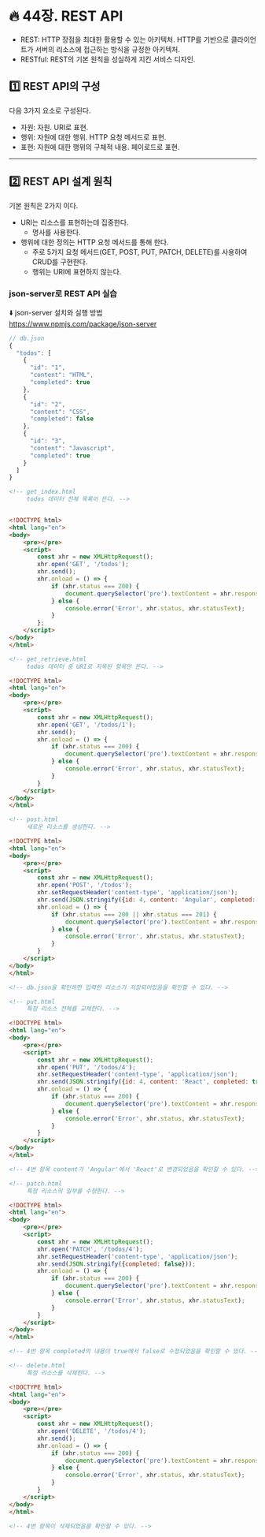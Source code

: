 # :fire: 44장. REST API

- REST: HTTP 장점을 최대한 활용할 수 있는 아키텍처. HTTP를 기반으로 클라이언트가 서버의 리소스에 접근하는 방식을 규정한 아키텍처.
- RESTful: REST의 기본 원칙을 성실하게 지킨 서비스 디자인.

## :one: REST API의 구성

다음 3가지 요소로 구성된다.
- 자원: 자원. URI로 표현.
- 행위: 자원에 대한 행위. HTTP 요청 메서드로 표현.
- 표현: 자원에 대한 행위의 구체적 내용. 페이로드로 표현.

---

## :two: REST API 설계 원칙

기본 원칙은 2가지 이다.
- URI는 리소스를 표현하는데 집중한다.
  - 명사를 사용한다.
- 행위에 대한 정의는 HTTP 요청 메서드를 통해 한다.
  - 주로 5가지 요청 메서드(GET, POST, PUT, PATCH, DELETE)를 사용하여 CRUD를 구현한다.
  - 행위는 URI에 표현하지 않는다.
 
### json-server로 REST API 실습

⬇️ json-server 설치와 실행 방법 <br />
https://www.npmjs.com/package/json-server

```javascript
// db.json
{
  "todos": [
    {
      "id": "1",
      "content": "HTML",
      "completed": true
    },
    {
      "id": "2",
      "content": "CSS",
      "completed": false
    },
    {
      "id": "3",
      "content": "Javascript",
      "completed": true
    }
  ]
}
```

```html
<!-- get_index.html
     todos 데이터 전체 목록이 뜬다. -->


<!DOCTYPE html>
<html lang="en">
<body>
    <pre></pre>
    <script>
        const xhr = new XMLHttpRequest();
        xhr.open('GET', '/todos');
        xhr.send();
        xhr.onload = () => {
            if (xhr.status === 200) {
                document.querySelector('pre').textContent = xhr.response;
            } else {
                console.error('Error', xhr.status, xhr.statusText);
            }
        };
    </script>
</body>
</html>
```

```html
<!-- get_retrieve.html
     todos 데이터 중 URI로 지목된 항목만 뜬다. -->

<!DOCTYPE html>
<html lang="en">
<body>
    <pre></pre>
    <script>
        const xhr = new XMLHttpRequest();
        xhr.open('GET', '/todos/1');
        xhr.send();
        xhr.onload = () => {
            if (xhr.status === 200) {
                document.querySelector('pre').textContent = xhr.response;
            } else {
                console.error('Error', xhr.status, xhr.statusText);
            }
        }
    </script>
</body>
</html>
```

```html
<!-- post.html
     새로운 리소스를 생성한다. -->

<!DOCTYPE html>
<html lang="en">
<body>
    <pre></pre>
    <script>
        const xhr = new XMLHttpRequest();
        xhr.open('POST', '/todos');
        xhr.setRequestHeader('content-type', 'application/json');
        xhr.send(JSON.stringify({id: 4, content: 'Angular', completed: false}));
        xhr.onload = () => {
            if (xhr.status === 200 || xhr.status === 201) {
                document.querySelector('pre').textContent = xhr.response;
            } else {
                console.error('Error', xhr.status, xhr.statusText);
            }
        }
    </script>
</body>
</html>

<!-- db.json을 확인하면 입력한 리소스가 저장되어있음을 확인할 수 있다. -->
```

```html
<!-- put.html
     특정 리소스 전체를 교체한다. -->

<!DOCTYPE html>
<html lang="en">
<body>
    <pre></pre>
    <script>
        const xhr = new XMLHttpRequest();
        xhr.open('PUT', '/todos/4');
        xhr.setRequestHeader('content-type', 'application/json');
        xhr.send(JSON.stringify({id: 4, content: 'React', completed: true}));
        xhr.onload = () => {
            if (xhr.status === 200) {
                document.querySelector('pre').textContent = xhr.response;
            } else {
                console.error('Error', xhr.status, xhr.statusText);
            }
        }
    </script>
</body>
</html>

<!-- 4번 항목 content가 'Angular'에서 'React'로 변경되었음을 확인할 수 있다. -->
```

```html
<!-- patch.html
     특정 리소스의 일부를 수정한다. -->

<!DOCTYPE html>
<html lang="en">
<body>
    <pre></pre>
    <script>
        const xhr = new XMLHttpRequest();
        xhr.open('PATCH', '/todos/4');
        xhr.setRequestHeader('content-type', 'application/json');
        xhr.send(JSON.stringify({completed: false}));
        xhr.onload = () => {
            if (xhr.status === 200) {
                document.querySelector('pre').textContent = xhr.response;
            } else {
                console.error('Error', xhr.status, xhr.statusText);
            }
        }
    </script>
</body>
</html>

<!-- 4번 항목 completed의 내용이 true에서 false로 수정되었음을 확인할 수 있다. -->
```

```html
<!-- delete.html
     특정 리소스를 삭제한다. -->

<!DOCTYPE html>
<html lang="en">
<body>
    <pre></pre>
    <script>
        const xhr = new XMLHttpRequest();
        xhr.open('DELETE', '/todos/4');
        xhr.send();
        xhr.onload = () => {
            if (xhr.status === 200) {
                document.querySelector('pre').textContent = xhr.response;
            } else {
                console.error('Error', xhr.status, xhr.statusText);
            }
        }
    </script>
</body>
</html>

<!-- 4번 항목이 삭제되었음을 확인할 수 있다. -->
```
